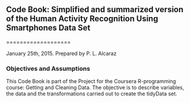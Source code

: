 ##  Code Book: Simplified and summarized version of the Human Activity Recognition Using Smartphones Data Set 
===================

January 25th, 2015. Prepared by P. L. Alcaraz

### Objectives and Assumptions

This Code Book is part of the Project for the Coursera R-programming course: Getting and Cleaning Data.
The objective is to describe variables, the data and the transformations carried out to create the tidyData set.


